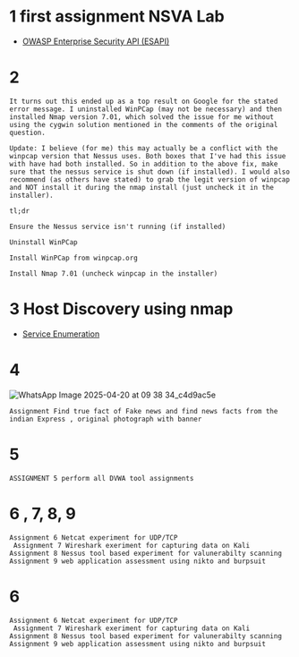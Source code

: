 # 1 first assignment NSVA Lab
-  [OWASP Enterprise Security API (ESAPI)](https://owasp.org/www-project-enterprise-security-api/)
 



# 2 
```
It turns out this ended up as a top result on Google for the stated error message. I uninstalled WinPCap (may not be necessary) and then installed Nmap version 7.01, which solved the issue for me without using the cygwin solution mentioned in the comments of the original question.

Update: I believe (for me) this may actually be a conflict with the winpcap version that Nessus uses. Both boxes that I've had this issue with have had both installed. So in addition to the above fix, make sure that the nessus service is shut down (if installed). I would also recommend (as others have stated) to grab the legit version of winpcap and NOT install it during the nmap install (just uncheck it in the installer).

tl;dr

Ensure the Nessus service isn't running (if installed)

Uninstall WinPCap

Install WinPCap from winpcap.org

Install Nmap 7.01 (uncheck winpcap in the installer)

```


# 3 Host Discovery using nmap
- [Service Enumeration](https://melguerdawi.medium.com/service-enumeration-a79a0e6e0e31)

# 4
![WhatsApp Image 2025-04-20 at 09 38 34_c4d9ac5e](https://github.com/user-attachments/assets/19fcc5a8-db06-437d-a2f7-953a7200b40f)

```
Assignment Find true fact of Fake news and find news facts from the indian Express , original photograph with banner

````


# 5
```
ASSIGNMENT 5 perform all DVWA tool assignments

```

# 6 , 7, 8, 9 

```
Assignment 6 Netcat experiment for UDP/TCP
 Assignment 7 Wireshark exeriment for capturing data on Kali 
Assignment 8 Nessus tool based experiment for valunerabilty scanning
Assignment 9 web application assessment using nikto and burpsuit
```













# 6
```
Assignment 6 Netcat experiment for UDP/TCP
 Assignment 7 Wireshark exeriment for capturing data on Kali 
Assignment 8 Nessus tool based experiment for valunerabilty scanning
Assignment 9 web application assessment using nikto and burpsuit
```

